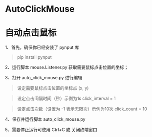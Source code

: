# AutoClickMouse
# 自动点击鼠标
1、首先，确保你已经安装了 pynput 库
>pip install pynput

2、运行脚本 mouse.Listener.py 获取需要鼠标点击位置的坐标；

3、打开 auto_click_mouse.py 进行编辑
> 设定需要鼠标点击位置的坐标点 (x, y)

> 设定点击间隔时间（秒）示例为1s
>click_interval = 1

> 设定点击次数（设置为 -1 表示无限次）示例为10次
>click_count = 10  

4、保存并运行脚本 auto_click_mouse.py 

5、需要停止运行可使用 Ctrl+C 或 关闭终端窗口
